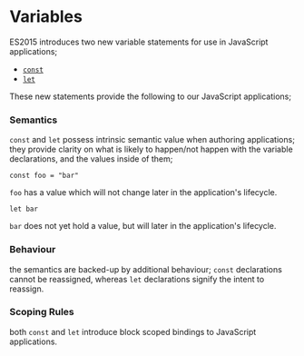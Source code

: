 # Variables

ES2015 introduces two new variable statements for use in JavaScript applications;

- [`const`](./const)
- [`let`](./let)

These new statements provide the following to our JavaScript applications;

### **Semantics**

`const` and `let` possess intrinsic semantic value when authoring applications; they provide clarity on what is likely to happen/not happen with the variable declarations, and the values inside of them;

```
const foo = "bar"
```

`foo` has a value which will not change later in the application's lifecycle.

```
let bar
```

`bar` does not yet hold a value, but will later in the application's lifecycle.

### **Behaviour**

the semantics are backed-up by additional behaviour; `const` declarations cannot be reassigned, whereas `let` declarations signify the intent to reassign.

### **Scoping Rules**

both `const` and `let` introduce block scoped bindings to JavaScript applications.
